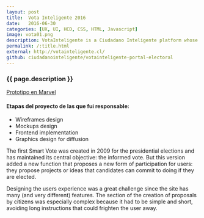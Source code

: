 ```yaml
---
layout: post
title:  Vota Inteligente 2016
date:   2016-06-30
categories: [UX, UI, HCD, CSS, HTML, Javascript]
image: vota01.png
description: VotaInteligente is a Ciudadano Inteligente platform whose objective is the active and informed participation of citizens in elections.
permalink: /:title.html
external: http://votainteligente.cl/
github: ciudadanointeligente/votainteligente-portal-electoral
---
```


<h3>{{ page.description }}</h3>

<a href="https://marvelapp.com/j72287" target="_blank"><i class="fa fa-file-image-o" aria-hidden="true"></i> Prototipo en Marvel</a>

<h4>Etapas del proyecto de las que fui responsable:</h4>
<ul class="linea list-unstyled">
  <li>Wireframes design</li>
  <li>Mockups design</li>
  <li>Frontend implementation</li>
  <li>Graphics design for diffusion</li>
</ul>

The first Smart Vote was created in 2009 for the presidential elections and has maintained its central objective: the informed vote. But this version added a new function that proposes a new form of participation for users: they propose projects or ideas that candidates can commit to doing if they are elected.

Designing the users experience was a great challenge since the site has many (and very different) features. The section of the creation of proposals by citizens was especially complex because it had to be simple and short, avoiding long instructions that could frighten the user away.

<div class="main-slider">
  <div class="item"><img alt="" src="{{ site.baseurl }}img/portfolio/vota01.png" class="img-responsive"></div>
  <div class="item"><img alt="" src="{{ site.baseurl }}img/portfolio/vota2016/03.png" class="img-responsive"></div>
  <div class="item"><img alt="" src="{{ site.baseurl }}img/portfolio/vota2016/02.png" class="img-responsive"></div>
</div>
